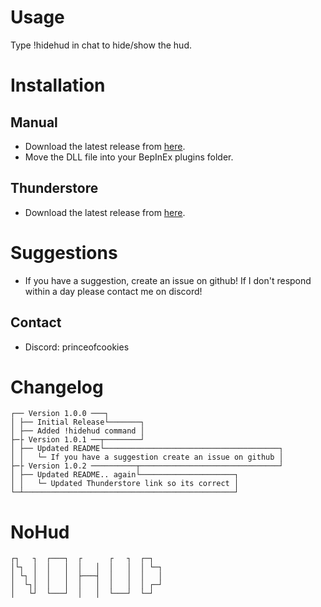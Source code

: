 # Usage
Type !hidehud in chat to hide/show the hud.

# Installation

## Manual
- Download the latest release from [here](https://github.com/CoolestMan22/NoHudMod/releases/tag/v1.0.0).
- Move the DLL file into your BepInEx plugins folder.

## Thunderstore
- Download the latest release from [here](https://thunderstore.io/c/lethal-company/p/Cookies/NoHud/).

# Suggestions
- If you have a suggestion, create an issue on github! If I don't respond within a day please contact me on discord!

## Contact
- Discord: princeofcookies

# Changelog
```
┌── Version 1.0.0 ───┐
│ ├── Initial Release└───────┐
│ ├── Added !hidehud command │
├─├ Version 1.0.1 ──┬────────┘ 
│ ├── Updated README└───────────────────────────────────────┐
│ │   └─ If you have a suggestion create an issue on github │
├─├ Version 1.0.2 ──────────┬───────────────────────────────┘                                    
│ ├── Updated README.. again└─────────────────────┐
│ │   └─ Updated Thunderstore link so its correct │ 
└─┴───────────────────────────────────────────────┘
```

# NoHud
```
┌┐   ┐  ┌───┐  ┌      ┌   ┐  ┌─┐
│└┐  │  │   │  │   │  │   │  │ └─┐
│ └┐ │  │   │  ├───┤  │   │  │   │
│  └┐│  │   │  │   │  │   │  │ ┌─┘
│   └┘  └───┘  │   │  └───┘  └─┘
```